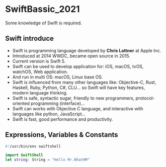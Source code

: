 # SwiftBassic_2021
Some knowledge of Swift is required.

## Swift introduce
* Swift is programming language developed by __Chris Lattner__ at Apple Inc. 
* Introduced at 2014 WWDC, became open source in 2015.
* Current version is Swift 5.
* Swift can be used to develop application for: iOS, macOS, tvOS, watchOS, Web application.
* And run in multi OS: macOS, Linux base OS.
* Swift is influenced from many other languages like: Objective-C, Rust, Haskell, Ruby, Python, C#, CLU... so Swift will have key features, modern language thinking.
* Swift is safe, syntactic sugar, friendly to new programmers, protocol- oriented programming (interface)...
* Swift can works with Objective C language, and interactive with languages like python, JavaScript...
* Swift is fast, good performance and productivity.

## Expressions, Variables & Constants

```swift
#!/usr/bin/env swiftshell

import SwiftShell
let string: String = "Hello Mr.NhatHM"
```
